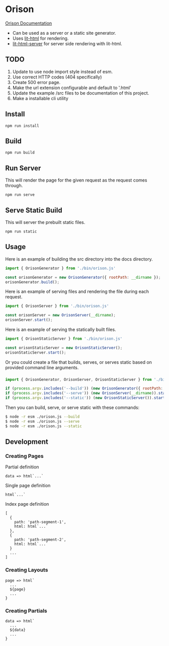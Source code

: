 # Orison

[Orison Documentation](https://orison.alexlockhart.me)

* Can be used as a server or a static site generator.
* Uses [lit-html](https://github.com/Polymer/lit-html) for rendering.
* [lit-html-server](https://github.com/popeindustries/lit-html-server) for server side rendering with lit-html.

## TODO

1. Update to use node import style instead of esm.
1. Use correct HTTP codes (404 specifically)
1. Create 500 error page.
1. Make the url extension configurable and default to '.html'
1. Update the example /src files to be documentation of this project.
1. Make a installable cli utility

## Install

```
npm run install
```

## Build

```
npm run build
```

## Run Server

This will render the page for the given request as the request comes through.

```
npm run serve
```

## Serve Static Build

This will server the prebuilt static files.

```
npm run static
```

## Usage

Here is an example of building the src directory into the docs directory.

```js
import { OrisonGenerator } from './bin/orison.js'

const orisonGenerator = new OrisonGenerator({ rootPath: __dirname });
orisonGenerator.build();
```

Here is an example of serving files and rendering the file during each request.
```js
import { OrisonServer } from './bin/orison.js'

const orisonServer = new OrisonServer(__dirname);
orisonServer.start();
```

Here is an example of serving the statically built files.

```js
import { OrisonStaticServer } from './bin/orison.js'

const orisonStaticServer = new OrisonStaticServer();
orisonStaticServer.start();
```

Or you could create a file that builds, serves, or serves static based on provided command line arguments.

###
```js
import { OrisonGenerator, OrisonServer, OrisonStaticServer } from './bin/orison.js'

if (process.argv.includes('--build')) (new OrisonGenerator({ rootPath: __dirname })).build();
if (process.argv.includes('--serve')) (new OrisonServer(__dirname)).start();
if (process.argv.includes('--static')) (new OrisonStaticServer()).start();
```

Then you can build, serve, or serve static with these commands:

```bash
$ node -r esm ./orison.js --build
$ node -r esm ./orison.js --serve
$ node -r esm ./orison.js --static
```

## Development

### Creating Pages

Partial definition
```
data => html`...`
```

Single page definition
```
html`...`
```

Index page definition
```
[
  {
    path: 'path-segment-1',
    html: html`...`
  },
  {
    path: 'path-segment-2',
    html: html`...`
  }
  ...
]
```

### Creating Layouts

```
page => html`
  ...
  ${page}
  ...
}
```

### Creating Partials

```
data => html`
  ...
  ${data}
  ...
}
```
